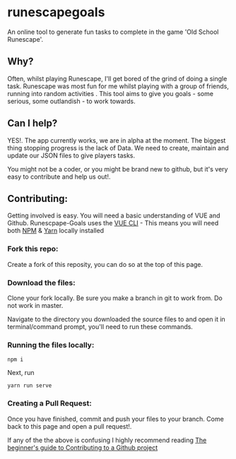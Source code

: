 # runescapegoals
An online tool to generate fun tasks to complete in the game 'Old School Runescape'.

## Why?
Often, whilst playing Runescape, I'll get bored of the grind of doing a single task. Runescape was most fun for me whilst playing with a group of friends, running into random activities . This tool aims to give you goals - some serious,  some outlandish - to work towards.

## Can I help?
YES!. The app currently works, we are in alpha at the moment. The biggest thing stopping progress is the lack of Data. We need to create, maintain and update our JSON files to give players tasks.

You might not be a coder, or you might be brand new to github, but it's very easy to contribute and help us out!.


## Contributing:
Getting involved is easy. You will need a basic understanding of VUE and Github.
Runescpape-Goals uses the [VUE CLI](https://cli.vuejs.org/) -  This means you will need both [NPM](https://www.npmjs.com/) & [Yarn](https://yarnpkg.com/lang/en/) locally installed

### Fork this repo:
Create a fork of this reposity, you can do so at the top of this page.

### Download the files:
Clone your fork locally. Be sure  you make a branch in git to work from. Do not work in master.

Navigate to the directory you downloaded the source files to and open it in terminal/command prompt, you'll need to run these commands.

### Running the files locally:
```
npm i
```

Next, run

```
yarn run serve
```
### Creating a Pull Request:
Once you have finished, commit and push your files to your branch. Come back to this page and open a pull request!.

If any of the the above is confusing I highly recommend reading [The beginner's guide to Contributing to a Github project](https://akrabat.com/the-beginners-guide-to-contributing-to-a-github-project/)
